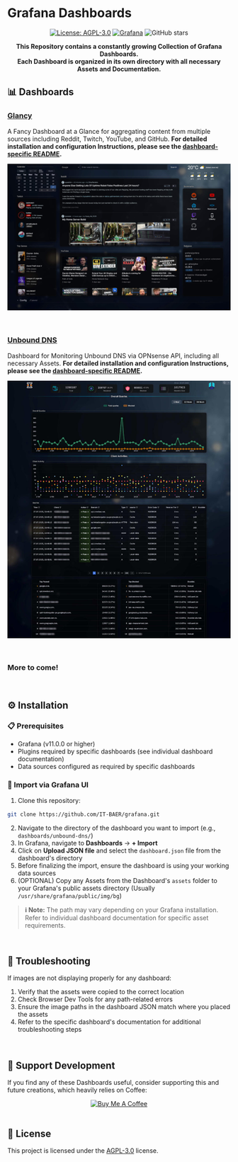 # Grafana Dashboards

<div align="center">

[![License: AGPL-3.0](https://img.shields.io/badge/License-AGPL%20v3-blue.svg)](https://www.gnu.org/licenses/agpl-3.0)
[![Grafana](https://img.shields.io/badge/Grafana-Dashboards-orange.svg)](https://grafana.com/)
![GitHub stars](https://img.shields.io/github/stars/it-baer/grafana?style=social)

**This Repository contains a constantly growing Collection of Grafana Dashboards.
<br>
Each Dashboard is organized in its own directory with all necessary Assets and Documentation.**
</div>

## 📊 Dashboards

### [Glancy](dashboards/glancy/)
A Fancy Dashboard at a Glance for aggregating content from multiple sources including Reddit, Twitch, YouTube, and GitHub.
**For detailed installation and configuration Instructions, please see the [dashboard-specific README](dashboards/glancy/README.md).**

![Dashboard-Glancy](screenshots/glancy-dashboard.jpeg)

<br>

### [Unbound DNS](dashboards/unbound-dns/)
Dashboard for Monitoring Unbound DNS via OPNsense API, including all necessary Assets. 
**For detailed installation and configuration Instructions, please see the [dashboard-specific README](dashboards/unbound-dns/README.md).**

![Dashboard-Unbound-DNS](screenshots/unbound-dns.jpeg)

<br>

### More to come!

<br>

## ⚙️ Installation

### 📋 Prerequisites

- Grafana (v11.0.0 or higher)
- Plugins required by specific dashboards (see individual dashboard documentation)
- Data sources configured as required by specific dashboards

### 🔽 Import via Grafana UI

1. Clone this repository:

```bash
git clone https://github.com/IT-BAER/grafana.git
```

2. Navigate to the directory of the dashboard you want to import (e.g., `dashboards/unbound-dns/`)
3. In Grafana, navigate to **Dashboards** → **+ Import**
4. Click on **Upload JSON file** and select the `dashboard.json` file from the dashboard's directory
5. Before finalizing the import, ensure the dashboard is using your working data sources
6. (OPTIONAL) Copy any Assets from the Dashboard's `assets` folder to your Grafana's public assets directory (Usually ```/usr/share/grafana/public/img/bg```)

> **ℹ️ Note:** The path may vary depending on your Grafana installation. Refer to individual dashboard documentation for specific asset requirements.

<br>

## 🚨 Troubleshooting

If images are not displaying properly for any dashboard:

1. Verify that the assets were copied to the correct location
2. Check Browser Dev Tools for any path-related errors
3. Ensure the image paths in the dashboard JSON match where you placed the assets
4. Refer to the specific dashboard's documentation for additional troubleshooting steps

<br>

## 💜 Support Development

If you find any of these Dashboards useful, consider supporting this and future creations, which heavily relies on Coffee:

<div align="center">
<a href="https://www.buymeacoffee.com/itbaer" target="_blank"><img src="https://github.com/user-attachments/assets/64107f03-ba5b-473e-b8ad-f3696fe06002" alt="Buy Me A Coffee" style="height: 60px !important;max-width: 217px !important;" ></a>
</div>

<br>

## 📄 License

This project is licensed under the [AGPL-3.0](LICENSE) license.

